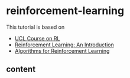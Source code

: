 # reinforcement-learning

This tutorial is based on

- [UCL Course on RL](http://www0.cs.ucl.ac.uk/staff/d.silver/web/Teaching.html)
- [Reinforcement Learning: An Introduction](http://incompleteideas.net/sutton/book/bookdraft2017nov5.pdf)
- [Algorithms for Reinforcement Learning](https://sites.ualberta.ca/~szepesva/papers/RLAlgsInMDPs.pdf)

## content